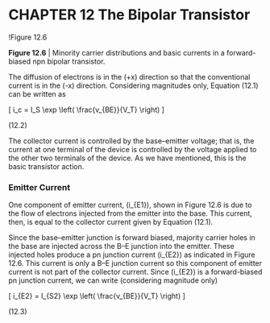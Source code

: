 # CHAPTER 12 The Bipolar Transistor

!Figure 12.6

**Figure 12.6** | Minority carrier distributions and basic currents in a forward-biased npn bipolar transistor.

The diffusion of electrons is in the \(+x\) direction so that the conventional current is in the \(-x\) direction. Considering magnitudes only, Equation (12.1) can be written as

\[
i_c = I_S \exp \left( \frac{v_{BE}}{V_T} \right)
\]

(12.2)

The collector current is controlled by the base–emitter voltage; that is, the current at one terminal of the device is controlled by the voltage applied to the other two terminals of the device. As we have mentioned, this is the basic transistor action.

### Emitter Current

One component of emitter current, \(i_{E1}\), shown in Figure 12.6 is due to the flow of electrons injected from the emitter into the base. This current, then, is equal to the collector current given by Equation (12.1).

Since the base–emitter junction is forward biased, majority carrier holes in the base are injected across the B–E junction into the emitter. These injected holes produce a pn junction current \(i_{E2}\) as indicated in Figure 12.6. This current is only a B–E junction current so this component of emitter current is not part of the collector current. Since \(i_{E2}\) is a forward-biased pn junction current, we can write (considering magnitude only)

\[
i_{E2} = I_{S2} \exp \left( \frac{v_{BE}}{V_T} \right)
\]

(12.3)